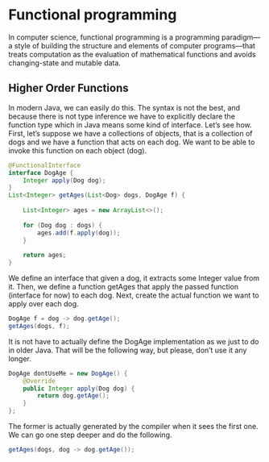 # Functional programming
In computer science, functional programming is a programming paradigm—a style of building the structure and elements of computer programs—that treats computation as the evaluation of mathematical functions and avoids changing-state and mutable data.
## Higher Order Functions
In modern Java, we can easily do this. The syntax is not the best, and because there is not type inference we have to explicitly declare the function type which in Java means some kind of interface. Let’s see how.
First, let’s suppose we have a collections of objects, that is a collection of dogs and we have a function that acts on each dog. We want to be able to invoke this function on each object (dog).
```Java
@FunctionalInterface
interface DogAge {
    Integer apply(Dog dog);
}
List<Integer> getAges(List<Dog> dogs, DogAge f) {
    
    List<Integer> ages = new ArrayList<>();
    
    for (Dog dog : dogs) {
        ages.add(f.apply(dog));
    }
    
    return ages;
}
```
We define an interface that given a dog, it extracts some Integer value from it. Then, we define a function getAges that apply the passed function (interface for now) to each dog.
Next, create the actual function we want to apply over each dog.
```Java
DogAge f = dog -> dog.getAge();
getAges(dogs, f);
```
It is not have to actually define the DogAge implementation as we just to do in older Java. 
That will be the following way, but please, don’t use it any longer.
```Java
DogAge dontUseMe = new DogAge() {
    @Override
    public Integer apply(Dog dog) {
        return dog.getAge();
    }
};
```
The former is actually generated by the compiler when it sees the first one.
We can go one step deeper and do the following.
```Java
getAges(dogs, dog -> dog.getAge());
```
